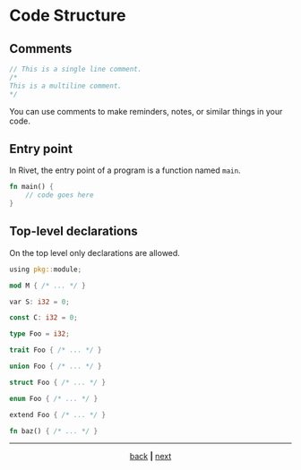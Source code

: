 # Code Structure

## Comments
```rust
// This is a single line comment.
/*
This is a multiline comment.
*/
```

You can use comments to make reminders, notes, or similar things in your
code.

## Entry point

In Rivet, the entry point of a program is a function named `main`.
```rust
fn main() {
    // code goes here
}
```

## Top-level declarations

On the top level only declarations are allowed.
```rust
using pkg::module;

mod M { /* ... */ }

var S: i32 = 0;

const C: i32 = 0;

type Foo = i32;

trait Foo { /* ... */ }

union Foo { /* ... */ }

struct Foo { /* ... */ }

enum Foo { /* ... */ }

extend Foo { /* ... */ }

fn baz() { /* ... */ }
```

* * *

<div align="center">

[back](00_getting_started.md) **|** [next](02_functions.md)

</div>
